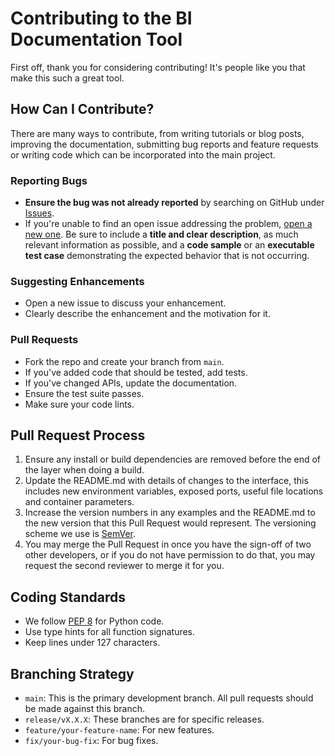 # Contributing to the BI Documentation Tool

First off, thank you for considering contributing! It's people like you that make this such a great tool.

## How Can I Contribute?

There are many ways to contribute, from writing tutorials or blog posts, improving the documentation, submitting bug reports and feature requests or writing code which can be incorporated into the main project.

### Reporting Bugs

- **Ensure the bug was not already reported** by searching on GitHub under [Issues](https://github.com/user/repo/issues).
- If you're unable to find an open issue addressing the problem, [open a new one](https://github.com/user/repo/issues/new). Be sure to include a **title and clear description**, as much relevant information as possible, and a **code sample** or an **executable test case** demonstrating the expected behavior that is not occurring.

### Suggesting Enhancements

- Open a new issue to discuss your enhancement.
- Clearly describe the enhancement and the motivation for it.

### Pull Requests

- Fork the repo and create your branch from `main`.
- If you've added code that should be tested, add tests.
- If you've changed APIs, update the documentation.
- Ensure the test suite passes.
- Make sure your code lints.

## Pull Request Process

1. Ensure any install or build dependencies are removed before the end of the layer when doing a build.
2. Update the README.md with details of changes to the interface, this includes new environment variables, exposed ports, useful file locations and container parameters.
3. Increase the version numbers in any examples and the README.md to the new version that this Pull Request would represent. The versioning scheme we use is [SemVer](http://semver.org/).
4. You may merge the Pull Request in once you have the sign-off of two other developers, or if you do not have permission to do that, you may request the second reviewer to merge it for you.

## Coding Standards

- We follow [PEP 8](https://www.python.org/dev/peps/pep-0008/) for Python code.
- Use type hints for all function signatures.
- Keep lines under 127 characters.

## Branching Strategy

- `main`: This is the primary development branch. All pull requests should be made against this branch.
- `release/vX.X.X`: These branches are for specific releases.
- `feature/your-feature-name`: For new features.
- `fix/your-bug-fix`: For bug fixes.

